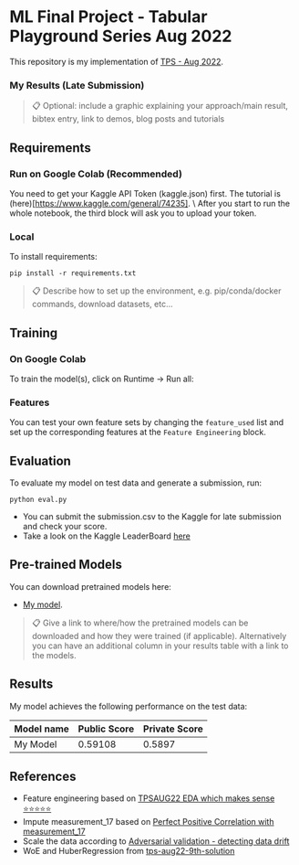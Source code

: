 # ML Final Project - Tabular Playground Series Aug 2022

This repository is my implementation of [TPS - Aug 2022](https://www.kaggle.com/competitions/tabular-playground-series-aug-2022/overview). 

### My Results (Late Submission)
>📋  Optional: include a graphic explaining your approach/main result, bibtex entry, link to demos, blog posts and tutorials

## Requirements

### Run on Google Colab (Recommended)

You need to get your Kaggle API Token (kaggle.json) first. The tutorial is (here)[https://www.kaggle.com/general/74235]. \\
After you start to run the whole notebook, the third block will ask you to upload your token.

### Local 
To install requirements:

```setup
pip install -r requirements.txt
```

>📋  Describe how to set up the environment, e.g. pip/conda/docker commands, download datasets, etc...

## Training

### On Google Colab
To train the model(s), click on Runtime -> Run all:


### Features

You can test your own feature sets by changing the `feature_used` list and set up the corresponding features at the `Feature Engineering` block.

## Evaluation

To evaluate my model on test data and generate a submission, run:

```eval
python eval.py 
```

- You can submit the submission.csv to the Kaggle for late submission and check your score.
- Take a look on the Kaggle LeaderBoard [here](https://www.kaggle.com/competitions/tabular-playground-series-aug-2022/leaderboard)

## Pre-trained Models

You can download pretrained models here:

- [My model](https://drive.google.com/mymodel.pth). 

>📋  Give a link to where/how the pretrained models can be downloaded and how they were trained (if applicable).  Alternatively you can have an additional column in your results table with a link to the models.

## Results

My model achieves the following performance on the test data:

| Model name         | Public Score    | Private Score  |
| ------------------ |---------------- | -------------- |
| My Model           |     0.59108     |      0.5897    |


## References
- Feature engineering based on [TPSAUG22 EDA which makes sense ⭐️⭐️⭐️⭐️⭐️](https://www.kaggle.com/code/ambrosm/tpsaug22-eda-which-makes-sense#The-float-columns)
- Impute measurement_17 based on [Perfect Positive Correlation with measurement_17](https://www.kaggle.com/competitions/tabular-playground-series-aug-2022/discussion/343939)
- Scale the data according to [Adversarial validation - detecting data drift](https://www.kaggle.com/code/nnjjpp/adversarial-validation-detecting-data-drift)
- WoE and HuberRegression from [tps-aug22-9th-solution](https://www.kaggle.com/code/takanashihumbert/tps-aug22-9th-solution/notebook)
